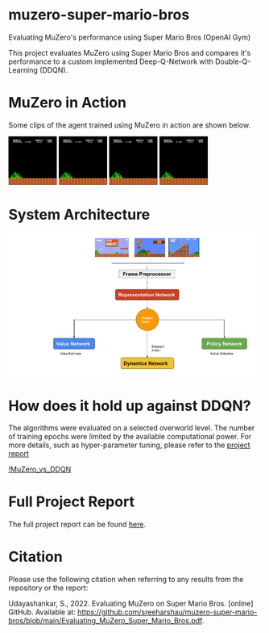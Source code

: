 # muzero-super-mario-bros
Evaluating MuZero's performance using Super Mario Bros (OpenAI Gym)

This project evaluates MuZero using Super Mario Bros and compares it's performance to a custom implemented Deep-Q-Network with Double-Q-Learning (DDQN). 

# MuZero in Action
Some clips of the agent trained using MuZero in action are shown below.

![Muzero_Mario_GIF_1](https://github.com/sreeharshau/muzero-super-mario-bros/blob/main/agent01_623_3196(1).gif) ![MuZero_Mario_GIF_2](https://github.com/sreeharshau/muzero-super-mario-bros/blob/main/agent01_754_3191(1).gif) ![MuZero_Mario_GIF_3](https://github.com/sreeharshau/muzero-super-mario-bros/blob/main/agent01_356_1420(1).gif) ![MuZero_Mario_GIF_4](https://github.com/sreeharshau/muzero-super-mario-bros/blob/main/agent01_19_359(1).gif) 


# System Architecture
![MuZero_Architecture](https://github.com/sreeharshau/muzero-super-mario-bros/blob/main/MuZero_Arch.jpg)

# How does it hold up against DDQN?

The algorithms were evaluated on a selected overworld level. The number of training epochs were limited by the available computational power. For more details, such as hyper-parameter tuning, please refer to the [project report](https://github.com/sreeharshau/muzero-super-mario-bros/blob/main/Evaluating_MuZero_Super_Mario_Bros.pdf)

[!MuZero_vs_DDQN](https://github.com/sreeharshau/muzero-super-mario-bros/blob/main/MuZero_vs_DDQN.png)

# Full Project Report

The full project report can be found [here](https://github.com/sreeharshau/muzero-super-mario-bros/blob/main/Evaluating_MuZero_Super_Mario_Bros.pdf).

# Citation

Please use the following citation when referring to any results from the repository or the report:

Udayashankar, S., 2022. Evaluating MuZero on Super Mario Bros. [online] GitHub. Available at: <https://github.com/sreeharshau/muzero-super-mario-bros/blob/main/Evaluating_MuZero_Super_Mario_Bros.pdf>.
